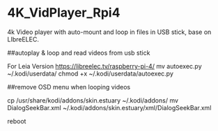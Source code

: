 # 4K_VidPlayer_Rpi4
4k Video player with auto-mount and loop in files in USB stick, base on LIbreELEC.

##autoplay & loop and read videos from usb stick

For Leia Version https://libreelec.tv/raspberry-pi-4/
mv autoexec.py ~/.kodi/userdata/
chmod +x ~/.kodi/userdata/autoexec.py

##remove OSD menu when looping videos

cp /usr/share/kodi/addons/skin.estuary ~/.kodi/addons/
mv DialogSeekBar.xml ~/.kodi/addons/skin.estuary/xml/DialogSeekBar.xml

reboot
